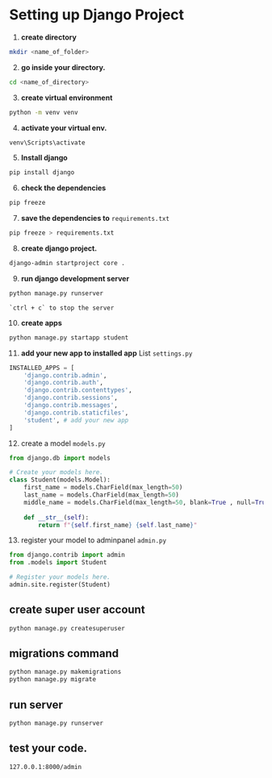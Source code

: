 # Setting up Django Project

1. **create directory**
```sh
mkdir <name_of_folder>
```

2. **go inside your directory.**
```sh
cd <name_of_directory>
```

3. **create virtual environment**
```sh
python -m venv venv
```

4. **activate your virtual env.**
```sh
venv\Scripts\activate
```

5. **Install django**
```sh
pip install django
```

6. **check the dependencies**
```sh
pip freeze
```

7. **save the dependencies to** `requirements.txt`
```sh
pip freeze > requirements.txt
```

8. **create django project.**
```sh
django-admin startproject core .
```

9. **run django development server**
```sh
python manage.py runserver
```

    `ctrl + c` to stop the server

10. **create apps**
```sh
python manage.py startapp student
```

11. **add your new app to installed app** List
`settings.py`
```python
INSTALLED_APPS = [
    'django.contrib.admin',
    'django.contrib.auth',
    'django.contrib.contenttypes',
    'django.contrib.sessions',
    'django.contrib.messages',
    'django.contrib.staticfiles',
    'student', # add your new app
]
```

12. create a model
`models.py`
```python
from django.db import models

# Create your models here.
class Student(models.Model):
    first_name = models.CharField(max_length=50)
    last_name = models.CharField(max_length=50)
    middle_name = models.CharField(max_length=50, blank=True , null=True)
    
    def __str__(self):
        return f"{self.first_name} {self.last_name}"
```

13. register your model to adminpanel
`admin.py`
```python
from django.contrib import admin
from .models import Student

# Register your models here.
admin.site.register(Student)
```

## create super user account
```sh
python manage.py createsuperuser
```

## migrations command
```sh
python manage.py makemigrations
python manage.py migrate
```

## run server
```sh
python manage.py runserver
```

## test your code.
`127.0.0.1:8000/admin`

